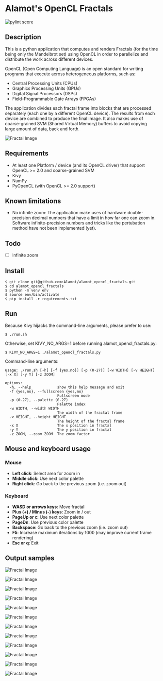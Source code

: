 # Alamot's OpenCL Fractals

![pylint score](https://raw.githubusercontent.com/Alamot/alamot_opencl_fractals/master/pylint.svg)


## Description

This is a python application that computes and renders Fractals (for the time being only the Mandelbrot set) using OpenCL in order to parallelize and distribute the work across different devices.

OpenCL (Open Computing Language) is an open standard for writing programs that execute across heterogeneous platforms, such as:

- Central Processing Units (CPUs)
- Graphics Processing Units (GPUs)
- Digital Signal Processors (DSPs)
- Field-Programmable Gate Arrays (FPGAs)

The application divides each fractal frame into blocks that are processed separately (each one by a different OpenCL device). The results from each device are combined to produce the final image. It also makes use of coarse-grained SVM (Shared Virtual Memory) buffers to avoid copying large amount of data, back and forth.

![Fractal Image](https://raw.githubusercontent.com/Alamot/alamot_opencl_fractals/master/images/image_blocks.jpg)


## Requirements

- At least one Platform / device (and its OpenCL driver) that support OpenCL >= 2.0 and coarse-grained SVM 
- Kivy
- NumPy
- PyOpenCL (with OpenCL >= 2.0 support)


## Known limitations

- No infinite zoom: The application make uses of hardware double-precision decimal numbers that have a limit in how far one can zoom in. Software infinite-precision numbers and tricks like the pertubation method have not been implemented (yet).


## Todo

- [ ] Infinite zoom


## Install 

```
$ git clone git@github.com:Alamot/alamot_opencl_fractals.git
$ cd alamot_opencl_fractals
$ python -m venv env
$ source env/bin/activate
$ pip install -r requirements.txt
```


## Run

Because Kivy hijacks the command-line arguments, please prefer to use:

```
$ ./run.sh
```

Otherwise, set KIVY_NO_ARGS=1 before running alamot_opencl_fractals.py:
``` 
$ KIVY_NO_ARGS=1 ./alamot_opencl_fractals.py 
```

Command-line arguments:
```
usage: ./run.sh [-h] [-f {yes,no}] [-p (0-27)] [-w WIDTH] [-v HEIGHT] [-x X] [-y Y] [-z ZOOM]

options:
  -h, --help            show this help message and exit
  -f {yes,no}, --fullscreen {yes,no}
                        Fullscreen mode
  -p (0-27), --palette (0-27)
                        Palette index
  -w WIDTH, --width WIDTH
                        The width of the fractal frame
  -v HEIGHT, --height HEIGHT
                        The height of the fractal frame
  -x X                  The x position in fractal
  -y Y                  The y position in fractal
  -z ZOOM, --zoom ZOOM  The zoom factor
```


## Mouse and keyboard usage

### Mouse 
- **Left click**: Select area for zoom in
- **Middle click**: Use next color palette
- **Right click**: Go back to the previous zoom (i.e. zoom out)

### Keyboard
- **WASD or arrows keys**: Move fractal
- **Plus (+) / Minus (-) keys**: Zoom in / out
- **PageUp or c**: Use next color palette
- **PageDn**: Use previous color palette
- **Backspace**: Go back to the previous zoom (i.e. zoom out) 
- **F5**: Increase maximum iterations by 1000 (may improve current frame rendering)
- **Esc or q**: Exit


## Output samples

![Fractal Image](https://raw.githubusercontent.com/Alamot/alamot_opencl_fractals/master/images/03Oct2023_161526.jpg)

![Fractal Image](https://raw.githubusercontent.com/Alamot/alamot_opencl_fractals/master/images/04Oct2023_234628.jpg)

![Fractal Image](https://raw.githubusercontent.com/Alamot/alamot_opencl_fractals/master/images/05Oct2023_005743.jpg)

![Fractal Image](https://raw.githubusercontent.com/Alamot/alamot_opencl_fractals/master/images/05Oct2023_012333.jpg)

![Fractal Image](https://raw.githubusercontent.com/Alamot/alamot_opencl_fractals/master/images/05Oct2023_151040.jpg)

![Fractal Image](https://raw.githubusercontent.com/Alamot/alamot_opencl_fractals/master/images/05Oct2023_013526.jpg)

![Fractal Image](https://raw.githubusercontent.com/Alamot/alamot_opencl_fractals/master/images/05Oct2023_151506.jpg)

![Fractal Image](https://raw.githubusercontent.com/Alamot/alamot_opencl_fractals/master/images/04Oct2023_100907.jpg)

![Fractal Image](https://raw.githubusercontent.com/Alamot/alamot_opencl_fractals/master/images/04Oct2023_235654.jpg)

![Fractal Image](https://raw.githubusercontent.com/Alamot/alamot_opencl_fractals/master/images/05Oct2023_011818.jpg)

![Fractal Image](https://raw.githubusercontent.com/Alamot/alamot_opencl_fractals/master/images/05Oct2023_012428.jpg)

![Fractal Image](https://raw.githubusercontent.com/Alamot/alamot_opencl_fractals/master/images/05Oct2023_191423.jpg)
